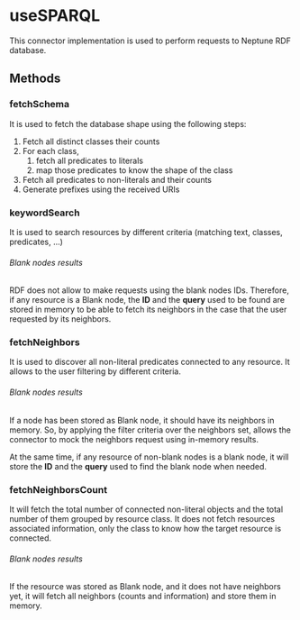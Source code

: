 # useSPARQL

This connector implementation is used to perform requests to Neptune RDF
database.

## Methods

### fetchSchema

It is used to fetch the database shape using the following steps:

1. Fetch all distinct classes their counts
2. For each class,
   1. fetch all predicates to literals
   2. map those predicates to know the shape of the class
3. Fetch all predicates to non-literals and their counts
4. Generate prefixes using the received URIs

### keywordSearch

It is used to search resources by different criteria (matching text, classes,
predicates, ...)

###### Blank nodes results

RDF does not allow to make requests using the blank nodes IDs. Therefore, if any
resource is a Blank node, the **ID** and the **query** used to be found are
stored in memory to be able to fetch its neighbors in the case that the user
requested by its neighbors.

### fetchNeighbors

It is used to discover all non-literal predicates connected to any resource. It
allows to the user filtering by different criteria.

###### Blank nodes results

If a node has been stored as Blank node, it should have its neighbors in memory.
So, by applying the filter criteria over the neighbors set, allows the connector
to mock the neighbors request using in-memory results.

At the same time, if any resource of non-blank nodes is a blank node, it will
store the **ID** and the **query** used to find the blank node when needed.

### fetchNeighborsCount

It will fetch the total number of connected non-literal objects and the total
number of them grouped by resource class. It does not fetch resources associated
information, only the class to know how the target resource is connected.

###### Blank nodes results

If the resource was stored as Blank node, and it does not have neighbors yet, it
will fetch all neighbors (counts and information) and store them in memory.
